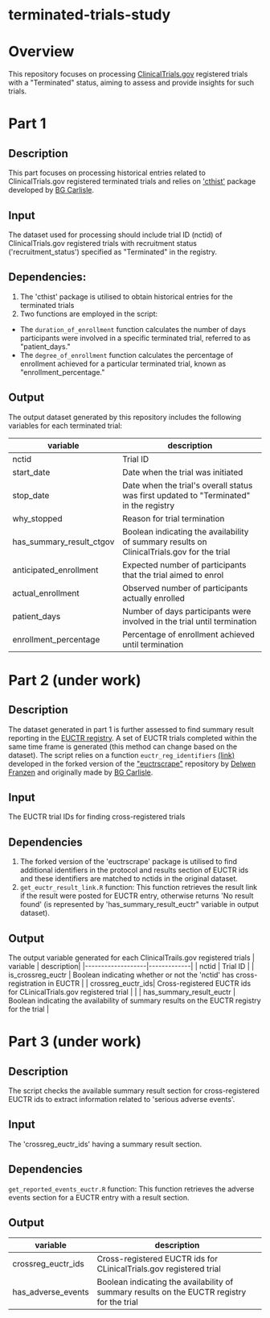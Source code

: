 # terminated-trials-study
# Overview
This repository focuses on processing [ClinicalTrials.gov](https://clinicaltrials.gov/) registered trials with a "Terminated" status, aiming to assess and provide insights for such trials.

# Part 1
## Description
This part focuses on processing historical entries related to ClinicalTrials.gov registered terminated trials and relies on ['cthist'](https://github.com/bgcarlisle/cthist) package developed by [BG Carlisle](https://github.com/bgcarlisle).

## Input
The dataset used for processing should include trial ID  (nctid) of ClinicalTrials.gov registered trials with recruitment status ('recruitment_status') specified as "Terminated" in the registry.

## Dependencies: 
1. The 'cthist' package is utilised to obtain historical entries for the terminated trials
2. Two functions are employed in the script:
  - The `duration_of_enrollment` function calculates the number of days participants were involved in a specific terminated trial, referred to as "patient_days."
  - The `degree_of_enrollment` function calculates the percentage of enrollment achieved for a particular terminated trial, known as "enrollment_percentage."

## Output
The output dataset generated by this repository includes the following variables for each terminated trial:

| variable          |  description|
|-------------------|-------------|
| nctid             |  Trial ID
| start_date        |  Date when the trial was initiated |
| stop_date         |  Date when the trial's overall status was first updated to "Terminated" in the registry |
| why_stopped       |  Reason for trial termination |
| has_summary_result_ctgov |  Boolean indicating the availability of summary results on ClinicalTrials.gov for the trial |
| anticipated_enrollment | Expected number of participants that the trial aimed to enrol |
| actual_enrollment      | Observed number of participants actually enrolled |
| patient_days |  Number of days participants were involved in the trial until termination |
| enrollment_percentage | Percentage of enrollment achieved until termination|

# Part 2 (under work)
## Description
The dataset generated in part 1 is further assessed to find summary result reporting in the [EUCTR registry](https://www.clinicaltrialsregister.eu/). A set of EUCTR trials completed within the same time frame is generated (this method can change based on the dataset). The script relies on a function `euctr_reg_identifiers` [(link)](https://github.com/delwen/euctrscrape/blob/main/R/euctr_reg_identifiers.R) developed in  the forked version of the ["euctrscrape"](https://github.com/delwen/euctrscrape/tree/main/R) repository by [Delwen Franzen](https://github.com/delwen) and originally made by [BG Carlisle](https://github.com/bgcarlisle).

## Input
The EUCTR trial IDs for finding cross-registered trials 

## Dependencies
1. The forked version of the 'euctrscrape' package is utilised to find additional identifiers in the protocol and results section of EUCTR ids and these identifiers are matched to nctids in the original dataset.
2. `get_euctr_result_link.R` function: This function retrieves the result link if the result were posted for EUCTR entry, otherwise returns 'No result found' (is represented by 'has_summary_result_euctr" variable in output dataset).

## Output
The output variable generated for each ClinicalTrails.gov registered trials 
| variable          |  description|
|-------------------|-------------|
| nctid             |  Trial ID   |
| is_crossreg_euctr | Boolean indicating whether or not the 'nctid' has cross-registration in EUCTR |
|   crossreg_euctr_ids| Cross-registered EUCTR ids for CLinicalTrials.gov registered trial |                |
| has_summary_result_euctr | Boolean indicating the availability of summary results on the EUCTR registry for the trial |



# Part 3 (under work)
## Description
The script checks the available  summary result section for cross-registered EUCTR ids to extract information related to 'serious adverse events'.

## Input
The 'crossreg_euctr_ids' having a summary result section.

## Dependencies
`get_reported_events_euctr.R` function: This function retrieves the adverse events section for a EUCTR entry with a result section. 

## Output
| variable          |  description|
|-------------------|-------------|
|   crossreg_euctr_ids| Cross-registered EUCTR ids for CLinicalTrials.gov registered trial |    
| has_adverse_events | Boolean indicating the availability of summary results on the EUCTR registry for the trial|






